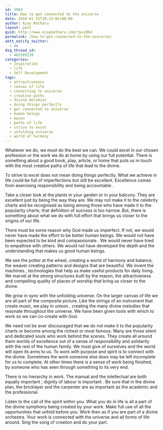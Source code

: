 ```yaml
---
id: 1964
title: How to get connected to the universe
date: 2010-01-15T10:23:01+00:00
author: Ajay Matharu
layout: post
guid: http://www.ajaymatharu.com/?p=1964
permalink: /how-to-get-connected-to-the-universe/
aktt_notify_twitter:
  - no
dsq_thread_id:
  - 465389239
categories:
  - Inspiration
  - life
  - Self Development
tags:
  - attractiveness
  - canvas of life
  - connecting to universe
  - creative paths
  - divine melodies
  - doing things perfectly
  - get connected to universe
  - human beings
  - mason
  - paths of life
  - strive to excel
  - unfolding universe
  - world of harmony
---
```

Whatever we do, we must do the best we can. We could excel in our chosen profession or the work we do at home by using our full potential. There is something about a good book, play, article, or home that puts us in touch with the most creative paths of life that lead to the divine.

To strive to excel does not mean doing things perfectly. What we achieve in life could be full of imperfections but still be excellent. Excellence comes from exercising responsibility and being accountable .

Take a closer look at the plants in your garden or in your balcony. They are excellent just by being the way they are. We may not make it to the celebrity charts and be recognised as being among those who have made it to the popularity charts; that definition of success is too narrow. But, there is something about what we do with full effort that brings us closer to the origins of our life.

There must be some reason why God made us imperfect. If not, we would never have made the effort to be better human beings. We would not have been expected to be kind and compassionate . We would never have tried to empathise with others. We would not have developed the depth and the understanding that makes us good human beings.

We see the potter at the wheel, creating a world of harmony and balance, the weaver creating patterns and designs that are beautiful. We invent the machines , technologies that help us make useful products for daily living. We marvel at the strong structures built by the mason, the attractiveness and compelling quality of places of worship that bring us closer to the divine.

We grow in sync with the unfolding universe. On the larger canvas of life we are all part of the composite picture. Like the strings of an instrument that create music, we play in unison , creating the many divine melodies that resonate throughout the universe. We have been given tools with which to work so we can co-create with God.

We need not be ever discouraged that we do not make it to the popularity charts or become among the richest or most famous. Many are those silent and dedicated souls who work behind the scenes. They create all around them worlds of excellence out of a sense of responsibility and solidarity with the rest of the human family. We must give of ourselves and the world will open its arms to us. To work with purpose and spirit is to connect with the divine. Sometimes the work someone else does may be left incomplete for us to complete. At other times there is a sense of work being finished, by someone who has seen through something to its very end.

There is no hierarchy in work. The manual and the intellectual are both equally important ; dignity of labour is important . Be sure that in the divine plan, the bricklayer and the carpenter are as important as the academic and the professional.

Listen to the call of the spirit within you. What you do in life is all a part of the divine symphony being created by your work. Make full use of all the opportunities that unfold before you. Work then as if you are part of a divine orchestra. Your work is connected with the universe and all forms of life around. Sing the song of creation and do your part.